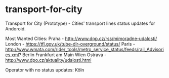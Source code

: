 # transport-for-city
Transport for City (Prototype) - Cities' transport lines status updates for Andoroid.

Most Wanted Cities:
Praha - http://www.dpp.cz/rss/mimoradne-udalosti/
London - https://tfl.gov.uk/tube-dlr-overground/status/
Paris - http://www.wmata.com/rider_tools/metro_service_status/feeds/rail_Advisories.xml?
Berlin
Frankfurt am Main
Wien
Ostrava - http://www.dpo.cz/aktuality/udalosti.html

Operator with no status updates:
Köln

